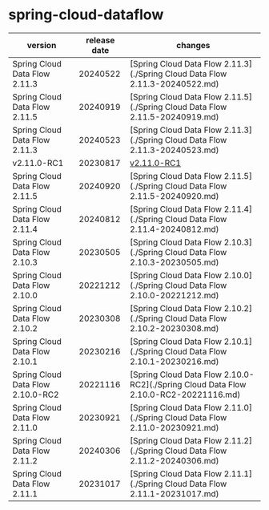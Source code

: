 # spring-cloud-dataflow	


|version|release date|changes|
|---|---|---|
|Spring Cloud Data Flow 2.11.3|20240522|[Spring Cloud Data Flow 2.11.3](./Spring Cloud Data Flow 2.11.3-20240522.md)|
|Spring Cloud Data Flow 2.11.5|20240919|[Spring Cloud Data Flow 2.11.5](./Spring Cloud Data Flow 2.11.5-20240919.md)|
|Spring Cloud Data Flow 2.11.3|20240523|[Spring Cloud Data Flow 2.11.3](./Spring Cloud Data Flow 2.11.3-20240523.md)|
|v2.11.0-RC1|20230817|[v2.11.0-RC1](./v2.11.0-RC1-20230817.md)|
|Spring Cloud Data Flow 2.11.5|20240920|[Spring Cloud Data Flow 2.11.5](./Spring Cloud Data Flow 2.11.5-20240920.md)|
|Spring Cloud Data Flow 2.11.4|20240812|[Spring Cloud Data Flow 2.11.4](./Spring Cloud Data Flow 2.11.4-20240812.md)|
|Spring Cloud Data Flow 2.10.3|20230505|[Spring Cloud Data Flow 2.10.3](./Spring Cloud Data Flow 2.10.3-20230505.md)|
|Spring Cloud Data Flow 2.10.0|20221212|[Spring Cloud Data Flow 2.10.0](./Spring Cloud Data Flow 2.10.0-20221212.md)|
|Spring Cloud Data Flow 2.10.2|20230308|[Spring Cloud Data Flow 2.10.2](./Spring Cloud Data Flow 2.10.2-20230308.md)|
|Spring Cloud Data Flow 2.10.1|20230216|[Spring Cloud Data Flow 2.10.1](./Spring Cloud Data Flow 2.10.1-20230216.md)|
|Spring Cloud Data Flow 2.10.0-RC2|20221116|[Spring Cloud Data Flow 2.10.0-RC2](./Spring Cloud Data Flow 2.10.0-RC2-20221116.md)|
|Spring Cloud Data Flow 2.11.0|20230921|[Spring Cloud Data Flow 2.11.0](./Spring Cloud Data Flow 2.11.0-20230921.md)|
|Spring Cloud Data Flow 2.11.2|20240306|[Spring Cloud Data Flow 2.11.2](./Spring Cloud Data Flow 2.11.2-20240306.md)|
|Spring Cloud Data Flow 2.11.1|20231017|[Spring Cloud Data Flow 2.11.1](./Spring Cloud Data Flow 2.11.1-20231017.md)|
